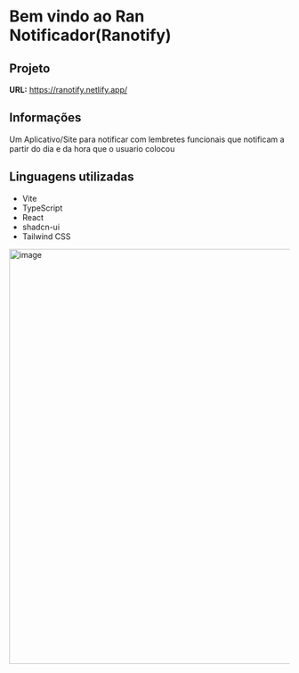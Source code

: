 # Bem vindo ao Ran Notificador(Ranotify)

## Projeto
**URL:** https://ranotify.netlify.app/

## Informações

Um Aplicativo/Site para notificar com lembretes funcionais que notificam a partir do dia e da hora que o usuario colocou

## Linguagens utilizadas

- Vite
- TypeScript
- React
- shadcn-ui
- Tailwind CSS

<img width="1075" height="744" alt="image" src="https://github.com/user-attachments/assets/ef322feb-6fc9-41da-b08b-201bb32d524b" />
